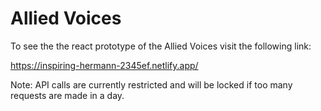 # Allied Voices 
To see the the react prototype of the Allied Voices visit the following link:

https://inspiring-hermann-2345ef.netlify.app/

Note: API calls are currently restricted and will be locked if too many requests are made in a day.
